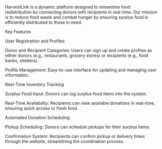 HarvestLink is a dynamic platform designed to streamline food redistribution by connecting donors with recipients in real-time. Our mission is to reduce food waste and combat hunger by ensuring surplus food is efficiently distributed to those in need.

Key Features

User Registration and Profiles

Donor and Recipient Categories: Users can sign up and create profiles as either donors (e.g., restaurants, grocery stores) or recipients (e.g., food banks, shelters).

Profile Management: Easy-to-use interface for updating and managing user information.

Real-Time Inventory Tracking

Surplus Food Input: Donors can log surplus food items into the system.

Real-Time Availability: Recipients can view available donations in real-time, ensuring quick access to fresh food.

Automated Donation Scheduling

Pickup Scheduling: Donors can schedule pickups for their surplus items.

Confirmation System: Recipients can confirm pickup or delivery times through the website, streamlining the coordination process.
